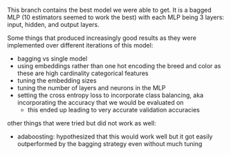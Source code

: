 This branch contains the best model we were able to get. It is a bagged MLP (10 estimators seemed to work the best) with each MLP being 3 layers: input, hidden, and output layers.

Some things that produced increasingly good results as they were implemented over different iterations of this model:
- bagging vs single model
- using embeddings rather than one hot encoding the breed and color as these are high cardinality categorical features
- tuning the embedding sizes
- tuning the number of layers and neurons in the MLP
- setting the cross entropy loss to incorporate class balancing, aka incorporating the accuracy that we would be evaluated on
    - this ended up leading to very accurate validation accuracies

other things that were tried but did not work as well:
- adaboosting: hypothesized that this would work well but it got easily outperformed by the bagging strategy even without much tuning
